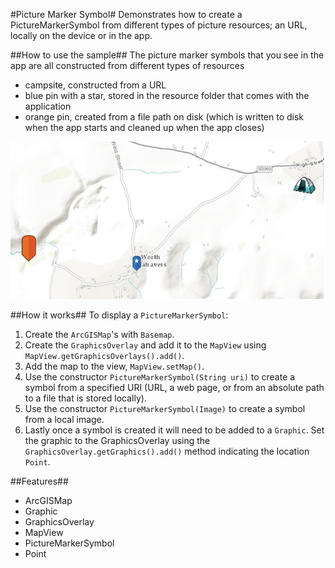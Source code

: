 #Picture Marker Symbol#
Demonstrates how to create a PictureMarkerSymbol from different types of picture resources; an URL, locally on the device or in the app.

##How to use the sample##
The picture marker symbols that you see in the app are all constructed from different types of resources
  - campsite,  constructed from a URL
  - blue pin with a star, stored in the resource folder that comes with the application
  - orange pin, created from a file path on disk (which is written to disk when the app starts and cleaned up when the app closes)

![](PictureMarkerSymbol.png)

##How it works##
 To display a `PictureMarkerSymbol`:

1. Create the `ArcGISMap`'s with `Basemap`.
2. Create the `GraphicsOverlay` and add it to the `MapView` using `MapView.getGraphicsOverlays().add()`.
3. Add the map to the view, `MapView.setMap()`. 
4. Use the constructor `PictureMarkerSymbol(String uri)` to create a symbol from a specified URI (URL, a web page, or from an absolute path to a file that is stored locally).
5. Use the constructor `PictureMarkerSymbol(Image)` to create a symbol from a local image. 
6. Lastly once a symbol is created it will need to be added to a `Graphic`. Set the graphic to the GraphicsOverlay using the `GraphicsOverlay.getGraphics().add()` method indicating the location `Point`.

##Features##
- ArcGISMap
- Graphic
- GraphicsOverlay
- MapView
- PictureMarkerSymbol
- Point
 
